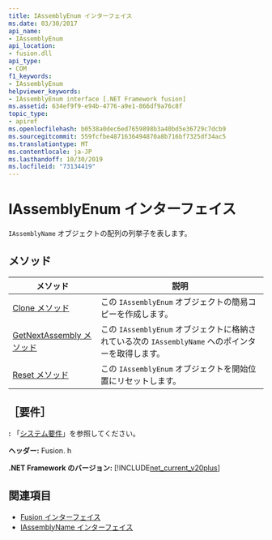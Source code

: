 ```yaml
---
title: IAssemblyEnum インターフェイス
ms.date: 03/30/2017
api_name:
- IAssemblyEnum
api_location:
- fusion.dll
api_type:
- COM
f1_keywords:
- IAssemblyEnum
helpviewer_keywords:
- IAssemblyEnum interface [.NET Framework fusion]
ms.assetid: 634ef9f9-e94b-4776-a9e1-866df9a76c8f
topic_type:
- apiref
ms.openlocfilehash: b0538a0dec6ed7659898b3a40bd5e36729c7dcb9
ms.sourcegitcommit: 559fcfbe4871636494870a8b716bf7325df34ac5
ms.translationtype: MT
ms.contentlocale: ja-JP
ms.lasthandoff: 10/30/2019
ms.locfileid: "73134419"
---
```

# <a name="iassemblyenum-interface"></a>IAssemblyEnum インターフェイス
`IAssemblyName` オブジェクトの配列の列挙子を表します。  
  
## <a name="methods"></a>メソッド  
  
|メソッド|説明|  
|------------|-----------------|  
|[Clone メソッド](iassemblyenum-clone-method.md)|この `IAssemblyEnum` オブジェクトの簡易コピーを作成します。|  
|[GetNextAssembly メソッド](iassemblyenum-getnextassembly-method.md)|この `IAssemblyEnum` オブジェクトに格納されている次の `IAssemblyName` へのポインターを取得します。|  
|[Reset メソッド](iassemblyenum-reset-method.md)|この `IAssemblyEnum` オブジェクトを開始位置にリセットします。|  
  
## <a name="requirements"></a>［要件］  
 **:** 「[システム要件](../../get-started/system-requirements.md)」を参照してください。  
  
 **ヘッダー:** Fusion. h  
  
 **.NET Framework のバージョン:** [!INCLUDE[net_current_v20plus](../../../../includes/net-current-v20plus-md.md)]  
  
## <a name="see-also"></a>関連項目

- [Fusion インターフェイス](fusion-interfaces.md)
- [IAssemblyName インターフェイス](iassemblyname-interface.md)
